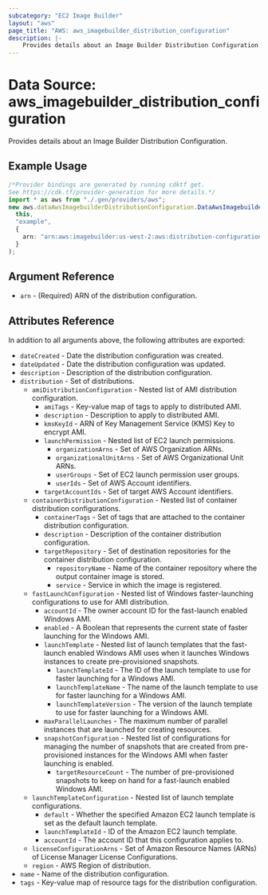 ```yaml
---
subcategory: "EC2 Image Builder"
layout: "aws"
page_title: "AWS: aws_imagebuilder_distribution_configuration"
description: |-
    Provides details about an Image Builder Distribution Configuration
---
```


# Data Source: aws\_imagebuilder\_distribution\_configuration

Provides details about an Image Builder Distribution Configuration.

## Example Usage

```typescript
/*Provider bindings are generated by running cdktf get.
See https://cdk.tf/provider-generation for more details.*/
import * as aws from "./.gen/providers/aws";
new aws.dataAwsImagebuilderDistributionConfiguration.DataAwsImagebuilderDistributionConfiguration(
  this,
  "example",
  {
    arn: "arn:aws:imagebuilder:us-west-2:aws:distribution-configuration/example",
  }
);

```

## Argument Reference

* `arn` - (Required) ARN of the distribution configuration.

## Attributes Reference

In addition to all arguments above, the following attributes are exported:

* `dateCreated` - Date the distribution configuration was created.
* `dateUpdated` - Date the distribution configuration was updated.
* `description` - Description of the distribution configuration.
* `distribution` - Set of distributions.
  * `amiDistributionConfiguration` - Nested list of AMI distribution configuration.
    * `amiTags` - Key-value map of tags to apply to distributed AMI.
    * `description` - Description to apply to distributed AMI.
    * `kmsKeyId` - ARN of Key Management Service (KMS) Key to encrypt AMI.
    * `launchPermission` - Nested list of EC2 launch permissions.
      * `organizationArns` - Set of AWS Organization ARNs.
      * `organizationalUnitArns` - Set of AWS Organizational Unit ARNs.
      * `userGroups` - Set of EC2 launch permission user groups.
      * `userIds` - Set of AWS Account identifiers.
    * `targetAccountIds` - Set of target AWS Account identifiers.
  * `containerDistributionConfiguration` - Nested list of container distribution configurations.
    * `containerTags` - Set of tags that are attached to the container distribution configuration.
    * `description` - Description of the container distribution configuration.
    * `targetRepository` - Set of destination repositories for the container distribution configuration.
      * `repositoryName` - Name of the container repository where the output container image is stored.
      * `service` - Service in which the image is registered.
  * `fastLaunchConfiguration` - Nested list of Windows faster-launching configurations to use for AMI distribution.
    * `accountId` - The owner account ID for the fast-launch enabled Windows AMI.
    * `enabled` - A Boolean that represents the current state of faster launching for the Windows AMI.
    * `launchTemplate` - Nested list of launch templates that the fast-launch enabled Windows AMI uses when it launches Windows instances to create pre-provisioned snapshots.
      * `launchTemplateId` - The ID of the launch template to use for faster launching for a Windows AMI.
      * `launchTemplateName` - The name of the launch template to use for faster launching for a Windows AMI.
      * `launchTemplateVersion` - The version of the launch template to use for faster launching for a Windows AMI.
    * `maxParallelLaunches` - The maximum number of parallel instances that are launched for creating resources.
    * `snapshotConfiguration` - Nested list of configurations for managing the number of snapshots that are created from pre-provisioned instances for the Windows AMI when faster launching is enabled.
      * `targetResourceCount` - The number of pre-provisioned snapshots to keep on hand for a fast-launch enabled Windows AMI.
  * `launchTemplateConfiguration` - Nested list of launch template configurations.
    * `default` - Whether the specified Amazon EC2 launch template is set as the default launch template.
    * `launchTemplateId` - ID of the Amazon EC2 launch template.
    * `accountId` - The account ID that this configuration applies to.
  * `licenseConfigurationArns` - Set of Amazon Resource Names (ARNs) of License Manager License Configurations.
  * `region` - AWS Region of distribution.
* `name` - Name of the distribution configuration.
* `tags` - Key-value map of resource tags for the distribution configuration.
